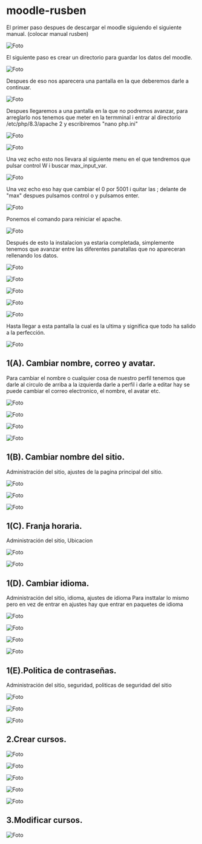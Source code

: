 # moodle-rusben

El primer paso despues de descargar el moodle siguiendo el siguiente manual. (colocar manual rusben)

![Foto](1.png)

El siguiente paso es crear un directorio para guardar los datos del moodle.

![Foto](2.png)

Despues de eso nos aparecera una pantalla en la que deberemos darle a continuar.

![Foto](3.png)

Despues llegaremos a una pantalla en la que no podremos avanzar, para arreglarlo nos tenemos que meter en la termminal i entrar al directorio /etc/php/8.3/apache 2 y escribiremos "nano php.ini"

![Foto](4.png)

![Foto](5.png)

Una vez echo esto nos llevara al siguiente menu en el que tendremos que pulsar control W i buscar max_input_var.

![Foto](6.png)

Una vez echo eso hay que cambiar el 0 por 5001 i quitar las ; delante de "max" despues pulsamos control o y pulsamos enter.


![Foto](7.png)

Ponemos el comando para reiniciar el apache.

![Foto](8.png)

Después de esto la instalacion ya estaria completada, simplemente tenemos que avanzar entre las diferentes panatallas que no apareceran rellenando los datos.


![Foto](9.png)

![Foto](10.png)

![Foto](11.png)

![Foto](12.png)

![Foto](13.png)

Hasta llegar a esta pantalla la cual es la ultima y significa que todo ha salido a la perfección.


![Foto](14.png)

## 1(A). Cambiar nombre, correo y avatar.

Para cambiar el nombre o cualquier cosa de nuestro perfil tenemos que darle al circulo de arriba a la izquierda darle a perfil i darle a editar hay se puede cambiar el correo electronico, el nombre, el avatar etc.  

![Foto](15.png)

![Foto](17.png)

![Foto](18.png)

![Foto](19.png)

## 1(B). Cambiar nombre del sitio.

Administración del sitio, ajustes de la pagina principal del sitio.

![Foto](20.png)

![Foto](21.png)

![Foto](22.png)

## 1(C). Franja horaria.

Administración del sitio, Ubicacion

![Foto](20.png)

![Foto](23.png)

## 1(D). Cambiar idioma.
Administración del sitio, idioma, ajustes de idioma
Para insttalar lo mismo pero en vez de entrar en ajustes hay que entrar en paquetes de idioma

![Foto](20.png)

![Foto](24.png)

![Foto](25.png)

![Foto](26.png)

## 1(E).Politica de contraseñas.
Administración del sitio, seguridad, politicas de seguridad del sitio

![Foto](20.png)

![Foto](27.png)

![Foto](28.png)

## 2.Crear cursos.

![Foto](29.png)

![Foto](30.png)

![Foto](31.png)

![Foto](32.png)

![Foto](33.png)


## 3.Modificar cursos.

![Foto](34.png)
